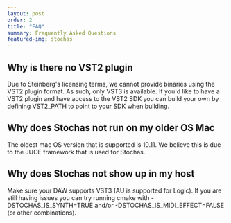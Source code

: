 ```yaml
---
layout: post
order: 2
title: "FAQ"
summary: Frequently Asked Questions
featured-img: stochas
---
```


## Why is there no VST2 plugin
Due to Steinberg's licensing terms, we cannot provide binaries using the VST2 plugin format. As such, only VST3 is available. If you'd like to have a VST2 plugin and have access to the VST2 SDK you can build your own by defining VST2_PATH to point to your SDK when building.

## Why does Stochas not run on my older OS Mac
The oldest mac OS version that is supported is 10.11. We believe this is due to the JUCE framework that is used for Stochas.

## Why does Stochas not show up in my host
Make sure your DAW supports VST3 (AU is supported for Logic). If you are still having issues you can try running cmake with -DSTOCHAS_IS_SYNTH=TRUE and/or -DSTOCHAS_IS_MIDI_EFFECT=FALSE (or other combinations). 

